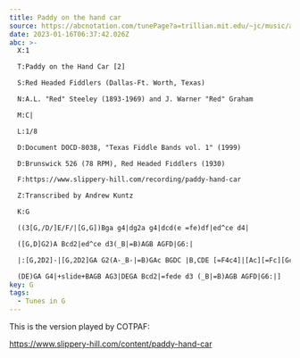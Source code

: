 ```yaml
---
title: Paddy on the hand car
source: https://abcnotation.com/tunePage?a=trillian.mit.edu/~jc/music/abc/mirror/blackrosetheband.googlepages.com/ABCTUNES/0177
date: 2023-01-16T06:37:42.026Z
abc: >-
  X:1

  T:Paddy on the Hand Car [2]

  S:Red Headed Fiddlers (Dallas-Ft. Worth, Texas)

  N:A.L. "Red" Steeley (1893-1969) and J. Warner "Red" Graham

  M:C|

  L:1/8

  D:Document DOCD-8038, "Texas Fiddle Bands vol. 1" (1999)

  D:Brunswick 526 (78 RPM), Red Headed Fiddlers (1930)

  F:https://www.slippery-hill.com/recording/paddy-hand-car

  Z:Transcribed by Andrew Kuntz

  K:G

  ((3[G,/D/]E/F/|[G,G])Bga g4|dg2a g4|dcd(e =fe)df|ed^ce d4|

  ([G,D]G2)A Bcd2|ed^ce d3(_B|=B)AGB AGFD|G6:|

  |:[G,2D2]-|[G,2D2]GA G2(A-_B-|=B)GAc BGDC |B,CDE [=F4c4]|[Ac][=Fc][Gc][Fc] [Ac][Fc][Gc][Fc]|

  (DE)GA G4|+slide+BAGB AG3|DEGA Bcd2|=fede d3 (_B|=B)AGB AGFD|G6:|]
key: G
tags:
  - Tunes in G
---
```

This is the version played by COTPAF:

https://www.slippery-hill.com/content/paddy-hand-car